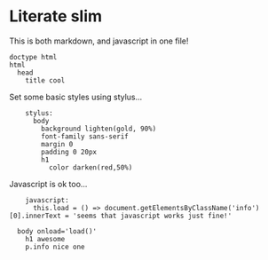 # Literate slim

This is both markdown, and javascript in one file!

    doctype html
    html
      head
        title cool

Set some basic styles using stylus...

        stylus:
          body
            background lighten(gold, 90%)
            font-family sans-serif
            margin 0
            padding 0 20px
            h1
              color darken(red,50%)

Javascript is ok too...

        javascript:
          this.load = () => document.getElementsByClassName('info')[0].innerText = 'seems that javascript works just fine!'

      body onload='load()'
        h1 awesome
        p.info nice one